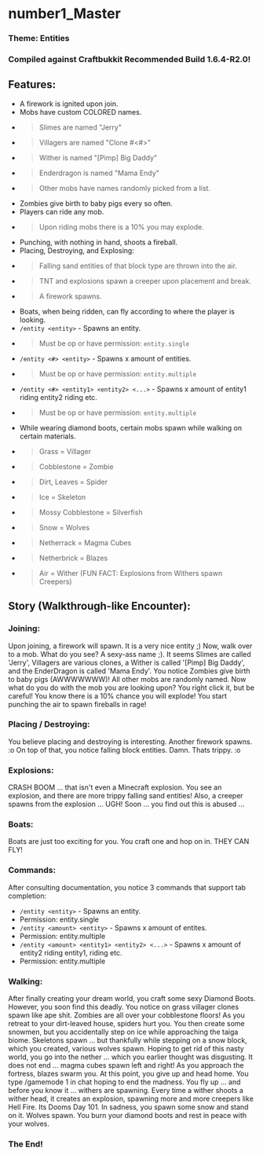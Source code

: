number1_Master
==============
### Theme: Entities

### Compiled against Craftbukkit Recommended Build 1.6.4-R2.0!

Features:
---------
- A firework is ignited upon join.
- Mobs have custom COLORED names.
- > Slimes are named "Jerry"
- > Villagers are named "Clone #<#>"
- > Wither is named "[Pimp] Big Daddy"
- > Enderdragon is named "Mama Endy"
- > Other mobs have names randomly picked from a list.
- Zombies give birth to baby pigs every so often.
- Players can ride any mob.
- > Upon riding mobs there is a 10% you may explode.
- Punching, with nothing in hand, shoots a fireball.
- Placing, Destroying, and Explosing:
- > Falling sand entities of that block type are thrown into the air.
- > TNT and explosions spawn a creeper upon placement and break.
- > A firework spawns.
- Boats, when being ridden, can fly according to where the player is looking.
- `/entity <entity>` - Spawns an entity.
- > Must be op or have permission: `entity.single`
- `/entity <#> <entity>` - Spawns x amount of entities.
- > Must be op or have permission: `entity.multiple`
- `/entity <#> <entity1> <entity2> <...>` - Spawns x amount of entity1 riding entity2 riding etc.
- > Must be op or have permission: `entity.multiple`
- While wearing diamond boots, certain mobs spawn while walking on certain materials.
- > Grass = Villager
- > Cobblestone = Zombie
- > Dirt, Leaves = Spider
- > Ice = Skeleton
- > Mossy Cobblestone = Silverfish
- > Snow = Wolves
- > Netherrack = Magma Cubes
- > Netherbrick = Blazes
- > Air = Wither (FUN FACT: Explosions from Withers spawn Creepers) 

Story (Walkthrough-like Encounter):
------

### Joining:
Upon joining, a firework will spawn. It is a very nice entity ;) Now, walk over to a mob.
What do you see? A sexy-ass name ;). It seems Slimes are called 'Jerry', Villagers are various clones,
a Wither is called '[Pimp] Big Daddy', and the EnderDragon is called 'Mama Endy'.
You notice Zombies give birth to baby pigs (AWWWWWWW)! All other mobs are randomly named.
Now what do you do with the mob you are looking upon? You right click it, but be careful!
You know there is a 10% chance you will explode! You start punching the air to spawn fireballs in rage!

### Placing / Destroying:
You believe placing and destroying is interesting. Another firework spawns. :o
On top of that, you notice falling block entities. Damn. Thats trippy. :o

### Explosions:
CRASH BOOM ... that isn't even a Minecraft explosion. You see an explosion, and there are more 
trippy falling sand entities! Also, a creeper spawns from the explosion ... UGH!
Soon ... you find out this is abused ...

### Boats:
Boats are just too exciting for you. You craft one and hop on in. THEY CAN FLY!

### Commands:
After consulting documentation, you notice 3 commands that support tab completion:
* `/entity <entity>` - Spawns an entity.
* Permission: entity.single
* `/entity <amount> <entity>` - Spawns x amount of entites.
* Permission: entity.multiple
* `/entity <amount> <entity1> <entity2> <...>` - Spawns x amount of entity2 riding entity1, riding etc.
* Permission: entity.multiple

### Walking:
After finally creating your dream world, you craft some sexy Diamond Boots.
However, you soon find this deadly. You notice on grass villager clones spawn like ape shit.
Zombies are all over your cobblestone floors! As you retreat to your dirt-leaved house, spiders hurt you. 
You then create some snowmen, but you accidentally step on ice while approaching the taiga biome.
Skeletons spawn ... but thankfully while stepping on a snow block, which you created, various wolves spawn.
Hoping to get rid of this nasty world, you go into the nether ... which you earlier thought was disgusting.
It does not end ... magma cubes spawn left and right! As you approach the fortress, blazes swarm you.
At this point, you give up and head home. You type /gamemode 1 in chat hoping to end the madness.
You fly up ... and before you know it ... withers are spawning. Every time a wither shoots a wither head,
it creates an explosion, spawning more and more creepers like Hell Fire. Its Dooms Day 101. In sadness,
you spawn some snow and stand on it. Wolves spawn. You burn your diamond boots and rest in peace with your wolves.

### The End!
